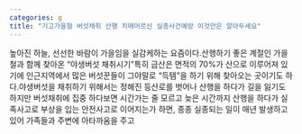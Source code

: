 ```yaml
---
categories: g
title: "기고가을철 버섯채취 산행 치매어르신 실종사건예방 이것만은 알아두세요"
---
```

높아진 하늘, 선선한 바람이 가을임을 실감케하는 요즘이다.산행하기 좋은 계절인 가을철과 함께 찾아온 “야생버섯 채취시기”특히 금산은 면적의 70%가 산으로 이루어져 있기에 인근지역에서 많은 버섯꾼들이 그야말로 “득템”을 하기 위해 찾아오는 곳이기도 하다.야생버섯을 채취하기 위해서는 정해진 등산로를 벗어나 산행을 하다가 길을 잃기도 하지만 버섯채취에 집중 하다보면 시간가는 줄 모르고 늦은 시간까지 산행을 하다가 실족사고로 부상을 입는 안전사고로 이어지는가 하면, 종종 실종되는 일이 매년 발생하고 있어 가족들과 주변에 아타까움을 주고